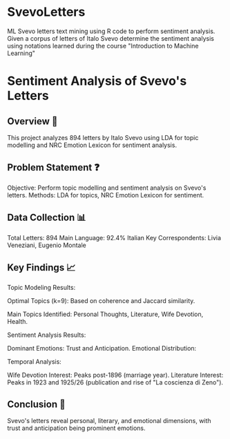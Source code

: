 # SvevoLetters
ML Svevo letters text mining using R code to perform sentiment analysis.
Given a corpus of letters of Italo Svevo determine the sentiment analysis using notations learned during the course "Introduction to Machine Learning"
# Sentiment Analysis of Svevo's Letters
## Overview 📜
This project analyzes 894 letters by Italo Svevo using LDA for topic modelling and NRC Emotion Lexicon for sentiment analysis.

## Problem Statement ❓
Objective: Perform topic modelling and sentiment analysis on Svevo's letters.
Methods: LDA for topics, NRC Emotion Lexicon for sentiment.
## Data Collection 📊
Total Letters: 894
Main Language: 92.4% Italian
Key Correspondents: Livia Veneziani, Eugenio Montale
## Key Findings 📈
Topic Modeling Results:

Optimal Topics (k=9): Based on coherence and Jaccard similarity.


Main Topics Identified: Personal Thoughts, Literature, Wife Devotion, Health.


Sentiment Analysis Results:

Dominant Emotions: Trust and Anticipation.
Emotional Distribution:


Temporal Analysis:

Wife Devotion Interest: Peaks post-1896 (marriage year).
Literature Interest: Peaks in 1923 and 1925/26 (publication and rise of "La coscienza di Zeno").


## Conclusion 🎉
Svevo's letters reveal personal, literary, and emotional dimensions, with trust and anticipation being prominent emotions.

